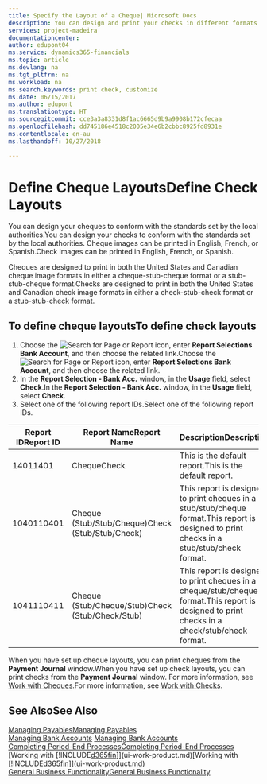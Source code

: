 ```yaml
---
title: Specify the Layout of a Cheque| Microsoft Docs
description: You can design and print your checks in different formats to conform with standards.
services: project-madeira
documentationcenter: 
author: edupont04
ms.service: dynamics365-financials
ms.topic: article
ms.devlang: na
ms.tgt_pltfrm: na
ms.workload: na
ms.search.keywords: print check, customize
ms.date: 06/15/2017
ms.author: edupont
ms.translationtype: HT
ms.sourcegitcommit: cce3a3a8331d8f1ac6665d9b9a9908b172cfecaa
ms.openlocfilehash: dd745186e4518c2005e34e6b2cbbc8925fd8931e
ms.contentlocale: en-au
ms.lasthandoff: 10/27/2018

---
```

# <a name="define-check-layouts"></a><span data-ttu-id="6120a-103">Define Cheque Layouts</span><span class="sxs-lookup"><span data-stu-id="6120a-103">Define Check Layouts</span></span>
<span data-ttu-id="6120a-104">You can design your cheques to conform with the standards set by the local authorities.</span><span class="sxs-lookup"><span data-stu-id="6120a-104">You can design your checks to conform with the standards set by the local authorities.</span></span> <span data-ttu-id="6120a-105">Cheque images can be printed in English, French, or Spanish.</span><span class="sxs-lookup"><span data-stu-id="6120a-105">Check images can be printed in English, French, or Spanish.</span></span>

<span data-ttu-id="6120a-106">Cheques are designed to print in both the United States and Canadian cheque image formats in either a cheque-stub-cheque format or a stub-stub-cheque format.</span><span class="sxs-lookup"><span data-stu-id="6120a-106">Checks are designed to print in both the United States and Canadian check image formats in either a check-stub-check format or a stub-stub-check format.</span></span>

## <a name="to-define-check-layouts"></a><span data-ttu-id="6120a-107">To define cheque layouts</span><span class="sxs-lookup"><span data-stu-id="6120a-107">To define check layouts</span></span>
1. <span data-ttu-id="6120a-108">Choose the ![Search for Page or Report](media/ui-search/search_small.png "Search for Page or Report icon") icon, enter **Report Selections Bank Account**, and then choose the related link.</span><span class="sxs-lookup"><span data-stu-id="6120a-108">Choose the ![Search for Page or Report](media/ui-search/search_small.png "Search for Page or Report icon") icon, enter **Report Selections Bank Account**, and then choose the related link.</span></span>
2. <span data-ttu-id="6120a-109">In the **Report Selection - Bank Acc.** window, in the **Usage** field, select **Check**.</span><span class="sxs-lookup"><span data-stu-id="6120a-109">In the **Report Selection - Bank Acc.** window, in the **Usage** field, select **Check**.</span></span>
3. <span data-ttu-id="6120a-110">Select one of the following report IDs.</span><span class="sxs-lookup"><span data-stu-id="6120a-110">Select one of the following report IDs.</span></span>

| <span data-ttu-id="6120a-111">Report ID</span><span class="sxs-lookup"><span data-stu-id="6120a-111">Report ID</span></span> | <span data-ttu-id="6120a-112">Report Name</span><span class="sxs-lookup"><span data-stu-id="6120a-112">Report Name</span></span> | <span data-ttu-id="6120a-113">Description</span><span class="sxs-lookup"><span data-stu-id="6120a-113">Description</span></span> |
| --- | --- | --- |
| <span data-ttu-id="6120a-114">1401</span><span class="sxs-lookup"><span data-stu-id="6120a-114">1401</span></span> |<span data-ttu-id="6120a-115">Cheque</span><span class="sxs-lookup"><span data-stu-id="6120a-115">Check</span></span> |<span data-ttu-id="6120a-116">This is the default report.</span><span class="sxs-lookup"><span data-stu-id="6120a-116">This is the default report.</span></span> |
| <span data-ttu-id="6120a-117">10401</span><span class="sxs-lookup"><span data-stu-id="6120a-117">10401</span></span> |<span data-ttu-id="6120a-118">Cheque (Stub/Stub/Cheque)</span><span class="sxs-lookup"><span data-stu-id="6120a-118">Check (Stub/Stub/Check)</span></span> |<span data-ttu-id="6120a-119">This report is designed to print cheques in a stub/stub/cheque format.</span><span class="sxs-lookup"><span data-stu-id="6120a-119">This report is designed to print checks in a stub/stub/check format.</span></span> |
| <span data-ttu-id="6120a-120">10411</span><span class="sxs-lookup"><span data-stu-id="6120a-120">10411</span></span> |<span data-ttu-id="6120a-121">Cheque (Stub/Cheque/Stub)</span><span class="sxs-lookup"><span data-stu-id="6120a-121">Check (Stub/Check/Stub)</span></span> |<span data-ttu-id="6120a-122">This report is designed to print cheques in a cheque/stub/cheque format.</span><span class="sxs-lookup"><span data-stu-id="6120a-122">This report is designed to print checks in a check/stub/check format.</span></span> |

<span data-ttu-id="6120a-123">When you have set up cheque layouts, you can print cheques from the **Payment Journal** window.</span><span class="sxs-lookup"><span data-stu-id="6120a-123">When you have set up check layouts, you can print checks from the **Payment Journal** window.</span></span> <span data-ttu-id="6120a-124">For more information, see [Work with Cheques](payables-how-work-checks.md).</span><span class="sxs-lookup"><span data-stu-id="6120a-124">For more information, see [Work with Checks](payables-how-work-checks.md).</span></span>

## <a name="see-also"></a><span data-ttu-id="6120a-125">See Also</span><span class="sxs-lookup"><span data-stu-id="6120a-125">See Also</span></span>
[<span data-ttu-id="6120a-126">Managing Payables</span><span class="sxs-lookup"><span data-stu-id="6120a-126">Managing Payables</span></span>](payables-manage-payables.md)  
<span data-ttu-id="6120a-127">[Managing Bank Accounts](bank-manage-bank-accounts.md) </span><span class="sxs-lookup"><span data-stu-id="6120a-127">[Managing Bank Accounts](bank-manage-bank-accounts.md) </span></span>  
[<span data-ttu-id="6120a-128">Completing Period-End Processes</span><span class="sxs-lookup"><span data-stu-id="6120a-128">Completing Period-End Processes</span></span>](year-how-complete-period-end-processes.md)  
<span data-ttu-id="6120a-129">[Working with [!INCLUDE[d365fin](includes/d365fin_md.md)]](ui-work-product.md)</span><span class="sxs-lookup"><span data-stu-id="6120a-129">[Working with [!INCLUDE[d365fin](includes/d365fin_md.md)]](ui-work-product.md)</span></span>  
[<span data-ttu-id="6120a-130">General Business Functionality</span><span class="sxs-lookup"><span data-stu-id="6120a-130">General Business Functionality</span></span>](ui-across-business-areas.md)

